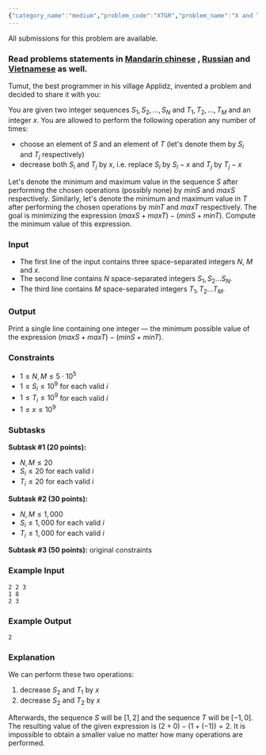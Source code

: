 ```yaml
---
{"category_name":"medium","problem_code":"XTGR","problem_name":"X and Two Groups","languages_supported":{"0":"C","1":"CPP14","2":"JAVA","3":"PYTH","4":"PYTH 3.6","5":"PYPY","6":"CS2","7":"PAS fpc","8":"PAS gpc","9":"RUBY","10":"PHP","11":"GO","12":"NODEJS","13":"HASK","14":"rust","15":"SCALA","16":"swift","17":"D","18":"PERL","19":"FORT","20":"WSPC","21":"ADA","22":"CAML","23":"ICK","24":"BF","25":"ASM","26":"CLPS","27":"PRLG","28":"ICON","29":"SCM qobi","30":"PIKE","31":"ST","32":"NICE","33":"LUA","34":"BASH","35":"NEM","36":"LISP sbcl","37":"LISP clisp","38":"SCM guile","39":"JS","40":"ERL","41":"TCL","42":"kotlin","43":"PERL6","44":"TEXT","45":"SCM chicken","46":"PYP3","47":"CLOJ","48":"COB","49":"FS"},"max_timelimit":1,"source_sizelimit":50000,"problem_author":"allllekssssa","problem_tester":null,"date_added":"24-08-2018","tags":{"0":"allllekssssa","1":"greedy","2":"ltime63","3":"numbertheory"},"editorial_url":"https://discuss.codechef.com/problems/XTGR","time":{"view_start_date":1535216402,"submit_start_date":1535216402,"visible_start_date":1535216402,"end_date":1735669800},"is_direct_submittable":false,"layout":"problem"}
---
```

<span class="solution-visible-txt">All submissions for this problem are available.</span><h3>Read problems statements in <a href="http://www.codechef.com/download/translated/LTIME63/mandarin/XTGR.pdf" target="_blank">Mandarin chinese</a>
, <a href="http://www.codechef.com/download/translated/LTIME63/russian/XTGR.pdf" target="_blank">Russian</a> and <a href="http://www.codechef.com/download/translated/LTIME63/vietnamese/XTGR.pdf" target="_blank">Vietnamese</a> as well.</h3>


Tumut, the best programmer in his village Applidz, invented a problem and decided to share it with you:

You are given two integer sequences $S_1, S_2, \dots, S_N$ and $T_1, T_2, \dots, T_M$ and an integer $x$. You are allowed to perform the following operation any number of times:
- choose an element of $S$ and an element of $T$ (let's denote them by $S_i$ and $T_j$ respectively)
- decrease both $S_i$ and $T_j$ by $x$, i.e. replace $S_i$ by $S_i-x$ and $T_j$ by $T_j-x$

Let's denote the minimum and maximum value in the sequence $S$ after performing the chosen operations (possibly none) by $minS$ and $maxS$ respectively. Similarly, let's denote the minimum and maximum value in $T$ after performing the chosen operations by $minT$ and $maxT$ respectively. The goal is minimizing the expression $(maxS+maxT) - (minS+minT)$. Compute the minimum value of this expression. 

### Input
- The first line of the input contains three space-separated integers $N$, $M$ and $x$.
- The second line contains $N$ space-separated integers $S_1, S_2 \dots S_N$.
- The third line contains $M$ space-separated integers $T_1, T_2 \dots T_M$.

### Output
Print a single line containing one integer — the minimum possible value of the expression $(maxS+maxT) - (minS+minT)$.

### Constraints
- $1 \le N, M \le 5\cdot 10^5$
- $1 \le S_i \le 10^9$ for each valid $i$
- $1 \le T_i \le 10^9$ for each valid $i$
- $1 \le x \le 10^9$

### Subtasks
**Subtask #1 (20 points):**
- $N, M \le 20$
- $S_i \le 20$ for each valid $i$
- $T_i \le 20$ for each valid $i$

**Subtask #2 (30 points):**
- $N, M \le 1,000$
- $S_i \le 1,000$ for each valid $i$
- $T_i \le 1,000$ for each valid $i$

**Subtask #3 (50 points):** original constraints

### Example Input
```
2 2 3
1 8
2 3
```

### Example Output
```
2
```

### Explanation
We can perform these two operations:
1. decrease $S_2$ and $T_1$ by $x$
2. decrease $S_2$ and $T_2$ by $x$

Afterwards, the sequence $S$ will be $[1, 2]$ and the sequence $T$ will be $[-1, 0]$. The resulting value of the given expression is $(2+0)-(1+(-1)) = 2$. It is impossible to obtain a smaller value no matter how many operations are performed.
